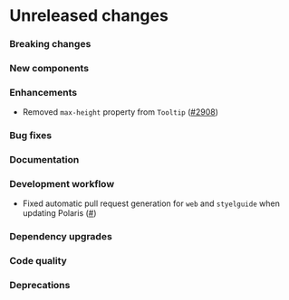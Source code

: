 # Unreleased changes

### Breaking changes

### New components

### Enhancements

- Removed `max-height` property from `Tooltip` ([#2908](https://github.com/Shopify/polaris-react/pull/2908))

### Bug fixes

### Documentation

### Development workflow

- Fixed automatic pull request generation for `web` and `styelguide` when updating Polaris ([#](https://github.com/Shopify/polaris-react/pull/))

### Dependency upgrades

### Code quality

### Deprecations
